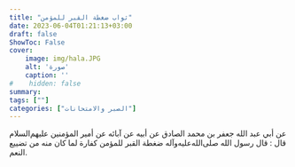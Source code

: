 ```yaml
---
title: "ثواب ضغطة القبر للمؤمن"
date: 2023-06-04T01:21:13+03:00
draft: false
ShowToc: False
cover:
    image: img/hala.JPG
    alt: 'صورة'
    caption: ''
#    hidden: false
summary: 
tags: [""]
categories: ["الصبر والامتحانات"]
---
```

عن أبي عبد الله جعفر بن محمد الصادق
عن أبيه عن آبائه عن أمير المؤمنين عليهم‌السلام قال : قال رسول الله صلى‌الله‌عليه‌وآله
ضغطة القبر للمؤمن كفارة لما كان منه من تضييع النعم.


